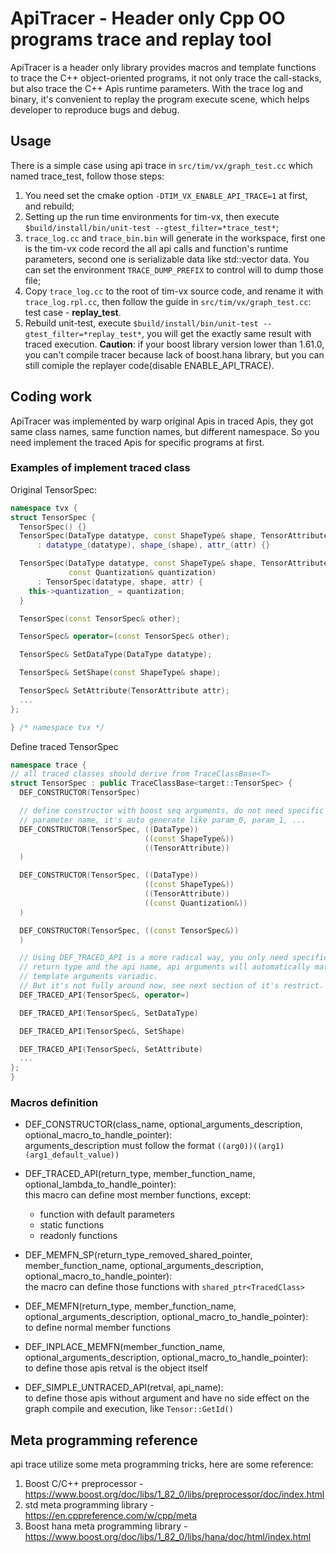 # ApiTracer - Header only Cpp OO programs trace and replay tool

ApiTracer is a header only library provides macros and template functions to trace the C++ object-oriented programs, it not only trace the call-stacks, but also trace the C++ Apis runtime parameters. With the trace log and binary, it's convenient to replay the program execute scene, which helps developer to reproduce bugs and debug.

## Usage
There is a simple case using api trace in `src/tim/vx/graph_test.cc` which named trace_test, follow those steps:  
1. You need set the cmake option `-DTIM_VX_ENABLE_API_TRACE=1` at first, and rebuild;
2. Setting up the run time environments for tim-vx, then execute `$build/install/bin/unit-test --gtest_filter=*trace_test*`;
3. `trace_log.cc` and `trace_bin.bin` will generate in the workspace, first one is the tim-vx code record the all api calls and function's runtime parameters, second one is serializable data like std::vector data. You can set the environment `TRACE_DUMP_PREFIX` to control will to dump those file;
4. Copy `trace_log.cc` to the root of tim-vx source code, and rename it with `trace_log.rpl.cc`, then follow the guide in `src/tim/vx/graph_test.cc`: test case - **replay_test**.
5. Rebuild unit-test, execute `$build/install/bin/unit-test --gtest_filter=*replay_test*`, you will get the exactly same result with traced execution.
**Caution**: if your boost library version lower than 1.61.0, you can't compile tracer because lack of boost.hana library, but you can still comiple the replayer code(disable ENABLE_API_TRACE).

## Coding work
ApiTracer was implemented by warp original Apis in traced Apis, they got same class names, same function names, but different namespace. So you need implement the traced Apis for specific programs at first.

### Examples of implement traced class
Original TensorSpec:
``` C++
namespace tvx {
struct TensorSpec {
  TensorSpec() {}
  TensorSpec(DataType datatype, const ShapeType& shape, TensorAttribute attr)
      : datatype_(datatype), shape_(shape), attr_(attr) {}

  TensorSpec(DataType datatype, const ShapeType& shape, TensorAttribute attr,
             const Quantization& quantization)
      : TensorSpec(datatype, shape, attr) {
    this->quantization_ = quantization;
  }

  TensorSpec(const TensorSpec& other);

  TensorSpec& operator=(const TensorSpec& other);

  TensorSpec& SetDataType(DataType datatype);

  TensorSpec& SetShape(const ShapeType& shape);

  TensorSpec& SetAttribute(TensorAttribute attr);
  ...
};

} /* namespace tvx */
```
Define traced TensorSpec
``` C++
namespace trace {
// all traced classes should derive from TraceClassBase<T>
struct TensorSpec : public TraceClassBase<target::TensorSpec> {
  DEF_CONSTRUCTOR(TensorSpec)

  // define constructor with boost seq arguments, do not need specific the
  // parameter name, it's auto generate like param_0, param_1, ...
  DEF_CONSTRUCTOR(TensorSpec, ((DataType))
                              ((const ShapeType&))
                              ((TensorAttribute))
  )

  DEF_CONSTRUCTOR(TensorSpec, ((DataType))
                              ((const ShapeType&))
                              ((TensorAttribute))
                              ((const Quantization&))
  )

  DEF_CONSTRUCTOR(TensorSpec, ((const TensorSpec&))
  )

  // Using DEF_TRACED_API is a more radical way, you only need specific the api
  // return type and the api name, api arguments will automatically match by the
  // template arguments variadic.
  // But it's not fully around now, see next section of it's restrict.
  DEF_TRACED_API(TensorSpec&, operator=)

  DEF_TRACED_API(TensorSpec&, SetDataType)

  DEF_TRACED_API(TensorSpec&, SetShape)

  DEF_TRACED_API(TensorSpec&, SetAttribute)
  ...
};
}
```

### Macros definition
- DEF_CONSTRUCTOR(class_name, optional_arguments_description, optional_macro_to_handle_pointer):  
arguments_description must follow the format `((arg0))((arg1)(arg1_default_value))`

- DEF_TRACED_API(return_type, member_function_name, optional_lambda_to_handle_pointer):  
this macro can define most member functions, except:
  - function with default parameters
  - static functions
  - readonly functions

- DEF_MEMFN_SP(return_type_removed_shared_pointer, member_function_name, optional_arguments_description, optional_macro_to_handle_pointer):  
the macro can define those functions with `shared_ptr<TracedClass>`

- DEF_MEMFN(return_type, member_function_name, optional_arguments_description, optional_macro_to_handle_pointer):  
to define normal member functions

- DEF_INPLACE_MEMFN(member_function_name, optional_arguments_description, optional_macro_to_handle_pointer):  
to define those apis retval is the object itself

- DEF_SIMPLE_UNTRACED_API(retval, api_name):  
to define those apis without argument and have no side effect on the graph compile and execution, like `Tensor::GetId()`

## Meta programming reference
api trace utilize some meta programming tricks, here are some reference:
1. Boost C/C++ preprocessor - https://www.boost.org/doc/libs/1_82_0/libs/preprocessor/doc/index.html
2. std meta programming library - https://en.cppreference.com/w/cpp/meta
3. Boost hana meta programming library - https://www.boost.org/doc/libs/1_82_0/libs/hana/doc/html/index.html
